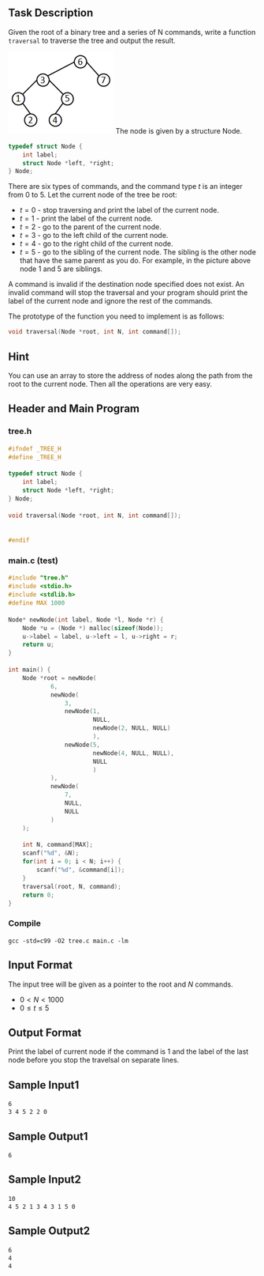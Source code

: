 <!-- Tree Traversal -->
## Task Description ##

Given the root of a binary tree and a series of N commands, write a function `traversal` to traverse the tree and output the result.

![p134](10157.png)
The node is given by a structure Node.
```c
typedef struct Node {
    int label;
    struct Node *left, *right;
} Node;
```
There are six types of commands, and the command type $t$ is an integer from $0$ to $5$. Let the current node of the tree be root:
* $t = 0$ - stop traversing and print the label of the current node.
* $t = 1$ - print the label of the current node.
* $t = 2$ - go to the parent of the current node.
* $t = 3$ - go to the left child of the current node.
* $t = 4$ - go to the right child of the current node.
* $t = 5$ - go to the sibling of the current node. The sibling is the other node that have the same parent as you do. For example, in the picture above node $1$ and $5$ are siblings.

A command is invalid if the destination node specified does not exist.  An invalid command will stop the traversal and your program should print the label of the current node and ignore the rest of the commands.

The prototype of the function you need to implement is as follows:
```c
void traversal(Node *root, int N, int command[]);
```
## Hint ##
You can use an array to store the address of nodes along the path from the root to the current node. Then all the operations are very easy.

## Header and Main Program ##
### tree.h ###
```c
#ifndef _TREE_H
#define _TREE_H

typedef struct Node {
    int label;
    struct Node *left, *right;
} Node;
 
void traversal(Node *root, int N, int command[]);


#endif
```
### main.c (test) ###
```c
#include "tree.h"
#include <stdio.h>
#include <stdlib.h>
#define MAX 1000 

Node* newNode(int label, Node *l, Node *r) {
    Node *u = (Node *) malloc(sizeof(Node));
    u->label = label, u->left = l, u->right = r;
    return u;
}
 
int main() {
    Node *root = newNode(
            6,
            newNode(
                3,
                newNode(1, 
                        NULL, 
                        newNode(2, NULL, NULL)
                        ),
                newNode(5, 
                        newNode(4, NULL, NULL), 
                        NULL
                        )                
            ),
            newNode(
                7,
				NULL,
                NULL                
            )
    );

    int N, command[MAX];
    scanf("%d", &N);
    for(int i = 0; i < N; i++) {
        scanf("%d", &command[i]);        
    }
    traversal(root, N, command);
    return 0;
}
```
### Compile ###

```
gcc -std=c99 -O2 tree.c main.c -lm
```
## Input Format ##
The input tree will be given as a pointer to the root and $N$ commands.

* $0 < N < 1000$
* $0 \leq t \leq 5$

## Output Format ##
Print the label of current node if the command is $1$ and the label of the last node before you stop the travelsal on separate lines.
## Sample Input1 ##
```
6
3 4 5 2 2 0
```
## Sample Output1 ##
```
6
```
## Sample Input2 ##
```
10
4 5 2 1 3 4 3 1 5 0
```
## Sample Output2 ##
```
6
4 
4
```
